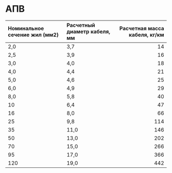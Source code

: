 # АПВ

|  Номинальное сечение жил (мм2)   | Расчетный диаметр кабеля, мм   |   Расчетная масса кабеля, кг/км |
|:---------------------------------|:-------------------------------|--------------------------------:|
| 2,0                              | 3,7                            |                              14 |
| 2,5                              | 3,9                            |                              16 |
| 3,0                              | 4,0                            |                              18 |
| 4,0                              | 4,4                            |                              21 |
| 5,0                              | 4,6                            |                              25 |
| 6,0                              | 4,9                            |                              29 |
| 8,0                              | 5,8                            |                              40 |
| 10                               | 6,4                            |                              47 |
| 16                               | 8,0                            |                              66 |
| 25                               | 9,8                            |                             114 |
| 35                               | 11,0                           |                             146 |
| 50                               | 13,0                           |                             202 |
| 70                               | 15,0                           |                             266 |
| 95                               | 17,0                           |                             366 |
| 120                              | 19,0                           |                             442 |